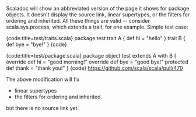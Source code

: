Scaladoc will show an abbreviated version of the page it shows for package objects. It doesn't display the source link, linear supertypes, or the filters for ordering and inherited. All these things are valid -- consider scala.sys.process, which extends a trait, for one example.
Simple test case:

{code:title=test/traits.scala}
package test
trait A { def hi = "hello" }
trait B { def bye = "bye!" }
{code}

{code:title=test/package.scala}
package object test extends A with B {
  override def hi = "good morning!"
  override def bye = "good bye!"
  protected def thank = "thank you!"
}
{code}
https://github.com/scala/scala/pull/470

The above modification will fix

 * linear supertypes
 * the filters for ordering and inherited.

but there is no source link yet.
